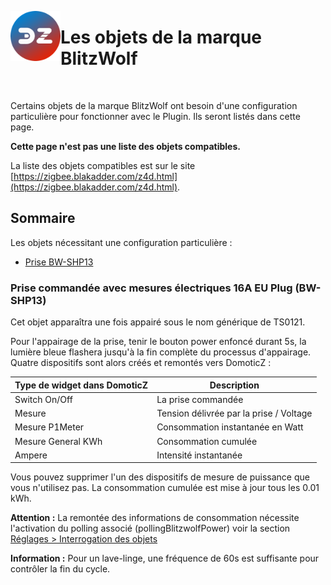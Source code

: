 <a href="Home.md"><img align="left" width="80" height="80" src="../Images/logo_Z4D.png" alt="Logo"></a>

# Les objets de la marque BlitzWolf

</br>

Certains objets de la marque BlitzWolf ont besoin d'une configuration particulière pour fonctionner avec le Plugin. Ils seront listés dans cette page.

**Cette page n'est pas une liste des objets compatibles.**

La liste des objets compatibles est sur le site [https://zigbee.blakadder.com/z4d.html](https://zigbee.blakadder.com/z4d.html).


## Sommaire

Les objets nécessitant une configuration particulière :

* [Prise BW-SHP13](#prise-command%C3%A9e-avec-mesures-%C3%A9lectriques-16a-eu-plug-bw-shp13)


### Prise commandée avec mesures électriques 16A EU Plug (BW-SHP13)

Cet objet apparaîtra une fois appairé sous le nom générique de TS0121.

Pour l'appairage de la prise, tenir le bouton power enfoncé durant 5s, la lumière bleue flashera jusqu'à la fin complète du processus d'appairage.
Quatre dispositifs sont alors créés et remontés vers DomoticZ :

| Type de widget dans DomoticZ | Description |
| ---------------------------- | ----------- |
| Switch On/Off | La prise commandée |
| Mesure | Tension délivrée par la prise / Voltage |
| Mesure P1Meter | Consommation instantanée en Watt |
| Mesure General KWh| Consommation cumulée |
| Ampere | Intensité instantanée |

Vous pouvez supprimer l'un des dispositifs de mesure de puissance que vous n'utilisez pas. La consommation cumulée est mise à jour tous les 0.01 kWh.

**Attention :** La remontée des informations de consommation nécessite l'activation du polling associé (pollingBlitzwolfPower) voir la section [Réglages > Interrogation des objets](WebUI_Reglages.md#interrogation-des-objets)

**Information :** Pour un lave-linge, une fréquence de 60s est suffisante pour contrôler la fin du cycle.

